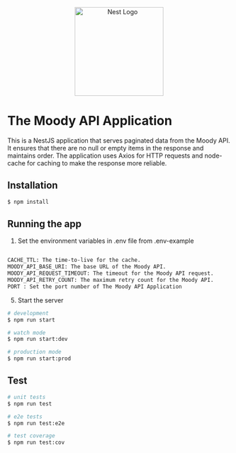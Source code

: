 <p align="center">
  <a href="http://nestjs.com/" target="blank"><img src="https://nestjs.com/img/logo-small.svg" width="200" alt="Nest Logo" /></a>
</p>

# The Moody API Application

This is a NestJS application that serves paginated data from the Moody API. It ensures that there are no null or empty items in the response and maintains order. The application uses Axios for HTTP requests and node-cache for caching to make the response more reliable.

## Installation

```bash
$ npm install
```

## Running the app
1. Set the environment variables in .env file from .env-example
```bash

CACHE_TTL: The time-to-live for the cache.
MOODY_API_BASE_URI: The base URL of the Moody API.
MOODY_API_REQUEST_TIMEOUT: The timeout for the Moody API request.
MOODY_API_RETRY_COUNT: The maximum retry count for the Moody API.
PORT : Set the port number of The Moody API Application

```



5. Start the server
```bash
# development
$ npm run start

# watch mode
$ npm run start:dev

# production mode
$ npm run start:prod
```

## Test

```bash
# unit tests
$ npm run test

# e2e tests
$ npm run test:e2e

# test coverage
$ npm run test:cov
```

